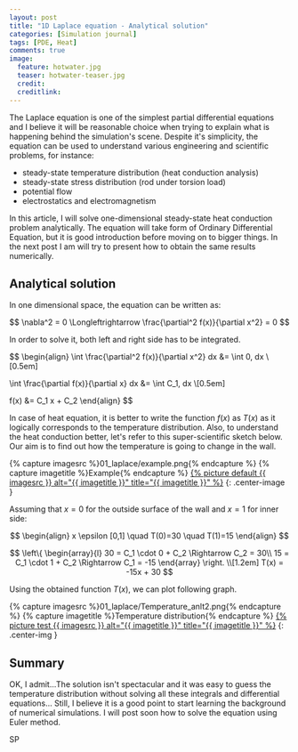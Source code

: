 ```yaml
---
layout: post
title: "1D Laplace equation - Analytical solution"
categories: [Simulation journal]
tags: [PDE, Heat]
comments: true
image:
  feature: hotwater.jpg
  teaser: hotwater-teaser.jpg
  credit:
  creditlink:
---
```


The Laplace equation is one of the simplest partial differential equations and I believe it will be reasonable choice when trying to explain what is happening behind the simulation's scene. Despite it's simplicity, the equation can be used to understand various engineering and scientific problems, for instance:
  * steady-state temperature distribution (heat conduction analysis)
  * steady-state stress distribution (rod under torsion load)
  * potential flow
  * electrostatics and electromagnetism

In this article, I will solve one-dimensional steady-state heat conduction problem analytically. The equation will take form of Ordinary Differential Equation, but it is good introduction before moving on to bigger things. In the next post I am will try to present how to obtain the same results numerically.

## Analytical solution

In one dimensional space, the equation can be written as:

$$
\nabla^2 = 0  \Longleftrightarrow  \frac{\partial^2 f(x)}{\partial x^2} = 0
$$

In order to solve it, both left and right side has to be integrated.

$$
\begin{align}
  \int \frac{\partial^2 f(x)}{\partial x^2} dx &= \int 0\, dx \\[0.5em]

  \int \frac{\partial f(x)}{\partial x} dx &= \int C_1\, dx \\[0.5em]

  f(x) &= C_1 x + C_2
\end{align}
$$

<title>MathJax TeX Test Page</title>
<script type="text/x-mathjax-config">
 MathJax.Hub.Config({tex2jax: {inlineMath: [['$','$'], ['\\(','\\)']]}});
</script>
<script type="text/javascript" async
 src="https://cdn.mathjax.org/mathjax/latest/MathJax.js?config=TeX-AMS_CHTML">
</script>

In case of heat equation, it is better to write the function $f(x)$ as $T(x)$ as it logically corresponds to the temperature distribution. Also, to understand the heat conduction better, let's refer to this super-scientific sketch below. Our aim is to find out how the temperature is going to change in the wall.

{% capture imagesrc %}01_laplace/example.png{% endcapture %}
{% capture imagetitle %}Example{% endcapture %}
<a href="{{site.url}}{{site.baseurl}}/assets/images/{{ imagesrc }}">{% picture default {{ imagesrc }} alt="{{ imagetitle }}" title="{{ imagetitle }}" %}</a>
{: .center-image }

Assuming that $x=0$ for the outside surface of the wall and $x=1$ for inner side:

$$
\begin{align}
  x \epsilon [0,1] \quad T(0)=30 \quad T(1)=15
\end{align}
$$

$$
\left\{ \begin{array}{l}
          30 = C_1 \cdot 0 + C_2 \Rightarrow C_2 = 30\\
          15 = C_1 \cdot 1 + C_2 \Rightarrow C_1 = -15
        \end{array} \right. \\[1.2em]
        T(x) = -15x + 30
$$

Using the obtained function $T(x)$, we can plot following graph.

{% capture imagesrc %}01_laplace/Temperature_anlt2.png{% endcapture %}
{% capture imagetitle %}Temperature distribution{% endcapture %}
<a href="{{site.url}}{{site.baseurl}}/assets/images/{{ imagesrc }}">{% picture test {{ imagesrc }} alt="{{ imagetitle }}" title="{{ imagetitle }}" %}</a>
{: .center-img }

## Summary

OK, I admit...The solution isn't spectacular and it was easy to guess the temperature distribution without solving all these integrals and differential equations... Still, I believe it is a good point to start learning the background of numerical simulations. I will post soon how to solve the equation using Euler method.

SP
